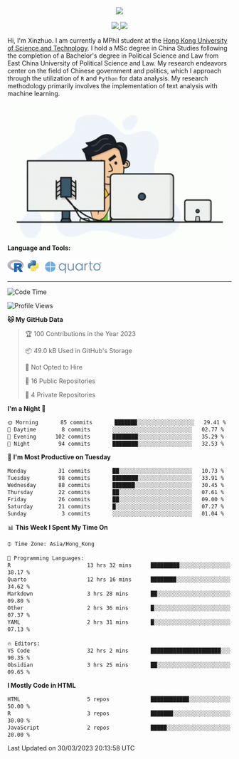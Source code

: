 <div align='center'>
<img src='https://readme-typing-svg.herokuapp.com?font=ubuntu&color=4d3900&center=true&lines=HKUST+Mphil+in+SOSC;Focus+on+China;Code+for+PoliSci'/>
</div>


<p align='center'>
 <a href='https://www.linkedin.com/in/xinzhuo-huang-5161011ba/' target='_blank'>
        <img src='https://img.shields.io/badge/linkedin%20-%230077B5.svg?&style=for-the-badge&logo=linkedin&logoColor=white'/>
    </a>
 <a href='https://twitter.com/HsinchoH' target='_blank'>
        <img src='https://img.shields.io/badge/Twitter-1DA1F2?style=for-the-badge&logo=twitter&logoColor=white'/>
    </a>
    </p>
    
Hi, I'm Xinzhuo. I am currently a MPhil student at the [Hong Kong University of Science and Technology](https://sosc.hkust.edu.hk/node/613). I hold a MSc degree in China Studies following the completion of a Bachelor's degree in Political Science and Law from East China University of Political Science and Law. My research endeavors center on the field of Chinese government and politics, which I approach through the utilization of `R` and `Python` for data analysis. My research methodology primarily involves the implementation of text analysis with machine learning.




<img align='right' src="https://github.com/xinzhuohkust/xinzhuohkust/blob/main/programmer.gif" width="590">




**Language and Tools:**  

<code><img height="36" src="https://raw.githubusercontent.com/github/explore/80688e429a7d4ef2fca1e82350fe8e3517d3494d/topics/r/r.png"></code>
<code><img height="36" src="https://raw.githubusercontent.com/github/explore/80688e429a7d4ef2fca1e82350fe8e3517d3494d/topics/python/python.png"></code>
<code><img height="32" src="https://github.com/quarto-dev/quarto-r/blob/main/man/figures/quarto.png"></code>

---
<!--START_SECTION:waka-->
![Code Time](http://img.shields.io/badge/Code%20Time-257%20hrs%2022%20mins-blue)

![Profile Views](http://img.shields.io/badge/Profile%20Views-44-blue)

**🐱 My GitHub Data** 

> 🏆 100 Contributions in the Year 2023
 > 
> 📦 49.0 kB Used in GitHub's Storage 
 > 
> 🚫 Not Opted to Hire
 > 
> 📜 16 Public Repositories 
 > 
> 🔑 4 Private Repositories  
 > 
**I'm a Night 🦉** 

```text
🌞 Morning       85 commits       ███████░░░░░░░░░░░░░░░░░░   29.41 % 
🌆 Daytime        8 commits       ░░░░░░░░░░░░░░░░░░░░░░░░░   02.77 % 
🌃 Evening      102 commits       ████████░░░░░░░░░░░░░░░░░   35.29 % 
🌙 Night         94 commits       ████████░░░░░░░░░░░░░░░░░   32.53 % 

```
📅 **I'm Most Productive on Tuesday** 

```text
Monday          31 commits       ██░░░░░░░░░░░░░░░░░░░░░░░   10.73 % 
Tuesday         98 commits       ████████░░░░░░░░░░░░░░░░░   33.91 % 
Wednesday       88 commits       ███████░░░░░░░░░░░░░░░░░░   30.45 % 
Thursday        22 commits       ██░░░░░░░░░░░░░░░░░░░░░░░   07.61 % 
Friday          26 commits       ██░░░░░░░░░░░░░░░░░░░░░░░   09.00 % 
Saturday        21 commits       █░░░░░░░░░░░░░░░░░░░░░░░░   07.27 % 
Sunday           3 commits       ░░░░░░░░░░░░░░░░░░░░░░░░░   01.04 % 

```


📊 **This Week I Spent My Time On** 

```text
⌚︎ Time Zone: Asia/Hong_Kong

💬 Programming Languages: 
R                        13 hrs 32 mins      █████████░░░░░░░░░░░░░░░░   38.17 % 
Quarto                   12 hrs 16 mins      ████████░░░░░░░░░░░░░░░░░   34.62 % 
Markdown                 3 hrs 28 mins       ██░░░░░░░░░░░░░░░░░░░░░░░   09.80 % 
Other                    2 hrs 36 mins       █░░░░░░░░░░░░░░░░░░░░░░░░   07.37 % 
YAML                     2 hrs 31 mins       █░░░░░░░░░░░░░░░░░░░░░░░░   07.13 % 

🔥 Editors: 
VS Code                  32 hrs 2 mins       ██████████████████████░░░   90.35 % 
Obsidian                 3 hrs 25 mins       ██░░░░░░░░░░░░░░░░░░░░░░░   09.65 % 

```

**I Mostly Code in HTML** 

```text
HTML                     5 repos             ████████████░░░░░░░░░░░░░   50.00 % 
R                        3 repos             ███████░░░░░░░░░░░░░░░░░░   30.00 % 
JavaScript               2 repos             █████░░░░░░░░░░░░░░░░░░░░   20.00 % 

```



 Last Updated on 30/03/2023 20:13:58 UTC
<!--END_SECTION:waka-->
    
    
    
    
    
    
    
    
